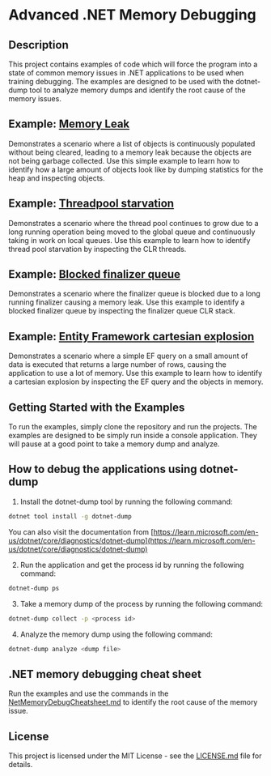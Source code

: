 # Advanced .NET Memory Debugging

## Description
This project contains examples of code which will force the program into a state of common memory issues in .NET applications to be used when training debugging.
The examples are designed to be used with the dotnet-dump tool to analyze memory dumps and identify the root cause of the memory issues.

## Example: [Memory Leak](Source/MemoryLeak/Program.cs)
Demonstrates a scenario where a list of objects is continuously populated without being cleared, 
leading to a memory leak because the objects are not being garbage collected.
Use this simple example to learn how to identify how a large amount of objects look like by dumping statistics for the heap and inspecting objects.

## Example: [Threadpool starvation](Source/ThreadPoolStarvation/Program.cs)
Demonstrates a scenario where the thread pool continues to grow due to a long running operation being moved to the global queue and continuously taking in work on local queues.
Use this example to learn how to identify thread pool starvation by inspecting the CLR threads.

## Example: [Blocked finalizer queue](Source/BlockedFinalizerQueue/Program.cs)
Demonstrates a scenario where the finalizer queue is blocked due to a long running finalizer causing a memory leak.
Use this example to identify a blocked finalizer queue by inspecting the finalizer queue CLR stack.

## Example: [Entity Framework cartesian explosion](Source/CartesianExplosion/Program.cs)
Demonstrates a scenario where a simple EF query on a small amount of data is executed that returns a large number of rows, causing the application to use a lot of memory.
Use this example to learn how to identify a cartesian explosion by inspecting the EF query and the objects in memory.

## Getting Started with the Examples
To run the examples, simply clone the repository and run the projects. The examples are designed to be simply run inside a console application.
They will pause at a good point to take a memory dump and analyze.

## How to debug the applications using dotnet-dump

1. Install the dotnet-dump tool by running the following command:
```bash
dotnet tool install -g dotnet-dump
```
You can also visit the documentation from [https://learn.microsoft.com/en-us/dotnet/core/diagnostics/dotnet-dump](https://learn.microsoft.com/en-us/dotnet/core/diagnostics/dotnet-dump)

2. Run the application and get the process id by running the following command:
```bash
dotnet-dump ps
```
3. Take a memory dump of the process by running the following command:
```bash
dotnet-dump collect -p <process id>
```
4. Analyze the memory dump using the following command:
```bash
dotnet-dump analyze <dump file>
```

## .NET memory debugging cheat sheet
Run the examples and use the commands in the [NetMemoryDebugCheatsheet.md](NetMemoryDebugCheatsheet.md) to identify the root cause of the memory issue.

## License
This project is licensed under the MIT License - see the [LICENSE.md](LICENSE.md) file for details.
